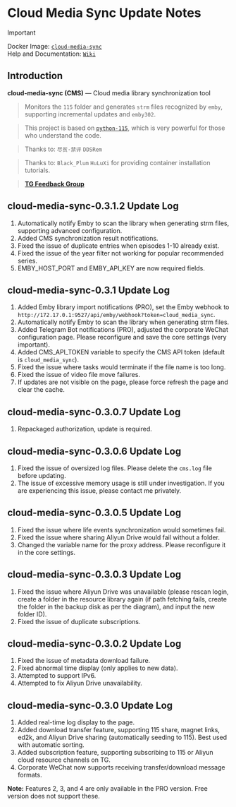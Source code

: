 # Cloud Media Sync Update Notes
> [!IMPORTANT]  
> Docker Image: [`cloud-media-sync`](https://hub.docker.com/r/imaliang/cloud-media-sync)  
> Help and Documentation: [`Wiki`](https://github.com/guyue2005/CMSHelp/wiki)

## Introduction
**cloud-media-sync (CMS)** — Cloud media library synchronization tool

> Monitors the `115` folder and generates `strm` files recognized by `emby`, supporting incremental updates and `emby302`.

> This project is based on [`python-115`](https://github.com/ChenyangGao/web-mount-packs), which is very powerful for those who understand the code.

> Thanks to: `尽贫·禁评` `DDSRem`

> Thanks to: `Black_Plum` `HuLuXi` for providing container installation tutorials.

> [**TG Feedback Group**](https://t.me/+v08KwCO7jH0xNjZl)

## cloud-media-sync-0.3.1.2 Update Log
1. Automatically notify Emby to scan the library when generating strm files, supporting advanced configuration.
2. Added CMS synchronization result notifications.
3. Fixed the issue of duplicate entries when episodes 1-10 already exist.
4. Fixed the issue of the year filter not working for popular recommended series.
5. EMBY_HOST_PORT and EMBY_API_KEY are now required fields.

## cloud-media-sync-0.3.1 Update Log
1. Added Emby library import notifications (PRO), set the Emby webhook to `http://172.17.0.1:9527/api/emby/webhook?token=cloud_media_sync`.
2. Automatically notify Emby to scan the library when generating strm files.
3. Added Telegram Bot notifications (PRO), adjusted the corporate WeChat configuration page. Please reconfigure and save the core settings (very important).
4. Added CMS_API_TOKEN variable to specify the CMS API token (default is `cloud_media_sync`).
5. Fixed the issue where tasks would terminate if the file name is too long.
6. Fixed the issue of video file move failures.
7. If updates are not visible on the page, please force refresh the page and clear the cache.

## cloud-media-sync-0.3.0.7 Update Log
1. Repackaged authorization, update is required.

## cloud-media-sync-0.3.0.6 Update Log
1. Fixed the issue of oversized log files. Please delete the `cms.log` file before updating.
2. The issue of excessive memory usage is still under investigation. If you are experiencing this issue, please contact me privately.

## cloud-media-sync-0.3.0.5 Update Log
1. Fixed the issue where life events synchronization would sometimes fail.
2. Fixed the issue where sharing Aliyun Drive would fail without a folder.
3. Changed the variable name for the proxy address. Please reconfigure it in the core settings.

## cloud-media-sync-0.3.0.3 Update Log
1. Fixed the issue where Aliyun Drive was unavailable (please rescan login, create a folder in the resource library again (if path fetching fails, create the folder in the backup disk as per the diagram), and input the new folder ID).
2. Fixed the issue of duplicate subscriptions.

## cloud-media-sync-0.3.0.2 Update Log
1. Fixed the issue of metadata download failure.
2. Fixed abnormal time display (only applies to new data).
3. Attempted to support IPv6.
4. Attempted to fix Aliyun Drive unavailability.

## cloud-media-sync-0.3.0 Update Log
1. Added real-time log display to the page.
2. Added download transfer feature, supporting 115 share, magnet links, ed2k, and Aliyun Drive sharing (automatically seeding to 115). Best used with automatic sorting.
3. Added subscription feature, supporting subscribing to 115 or Aliyun cloud resource channels on TG.
4. Corporate WeChat now supports receiving transfer/download message formats.

**Note:** Features 2, 3, and 4 are only available in the PRO version. Free version does not support these.
